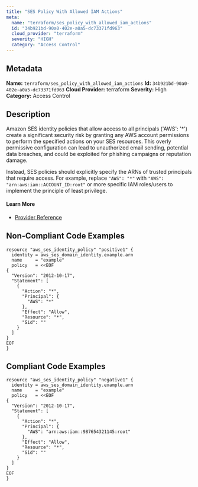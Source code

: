 ```yaml
---
title: "SES Policy With Allowed IAM Actions"
meta:
  name: "terraform/ses_policy_with_allowed_iam_actions"
  id: "34b921bd-90a0-402e-a0a5-dc73371fd963"
  cloud_provider: "terraform"
  severity: "HIGH"
  category: "Access Control"
---
```

## Metadata
**Name:** `terraform/ses_policy_with_allowed_iam_actions`
**Id:** `34b921bd-90a0-402e-a0a5-dc73371fd963`
**Cloud Provider:** terraform
**Severity:** High
**Category:** Access Control
## Description
Amazon SES identity policies that allow access to all principals ('AWS': '*') create a significant security risk by granting any AWS account permissions to perform the specified actions on your SES resources. This overly permissive configuration can lead to unauthorized email sending, potential data breaches, and could be exploited for phishing campaigns or reputation damage.

Instead, SES policies should explicitly specify the ARNs of trusted principals that require access. For example, replace `"AWS": "*"` with `"AWS": "arn:aws:iam::ACCOUNT_ID:root"` or more specific IAM roles/users to implement the principle of least privilege.

#### Learn More

 - [Provider Reference](https://registry.terraform.io/providers/hashicorp/aws/latest/docs/resources/ses_identity_policy#policy)

## Non-Compliant Code Examples
```aws
resource "aws_ses_identity_policy" "positive1" {
  identity = aws_ses_domain_identity.example.arn
  name     = "example"
  policy   = <<EOF
{
  "Version": "2012-10-17",
  "Statement": [
    {
      "Action": "*",
      "Principal": {
        "AWS": "*"
      },
      "Effect": "Allow",
      "Resource": "*",
      "Sid": ""
    }
  ]
}
EOF
}

```

## Compliant Code Examples
```aws
resource "aws_ses_identity_policy" "negative1" {
  identity = aws_ses_domain_identity.example.arn
  name     = "example"
  policy   = <<EOF
{
  "Version": "2012-10-17",
  "Statement": [
    {
      "Action": "*",
      "Principal": {
        "AWS": "arn:aws:iam::987654321145:root"
      },
      "Effect": "Allow",
      "Resource": "*",
      "Sid": ""
    }
  ]
}
EOF
}

```